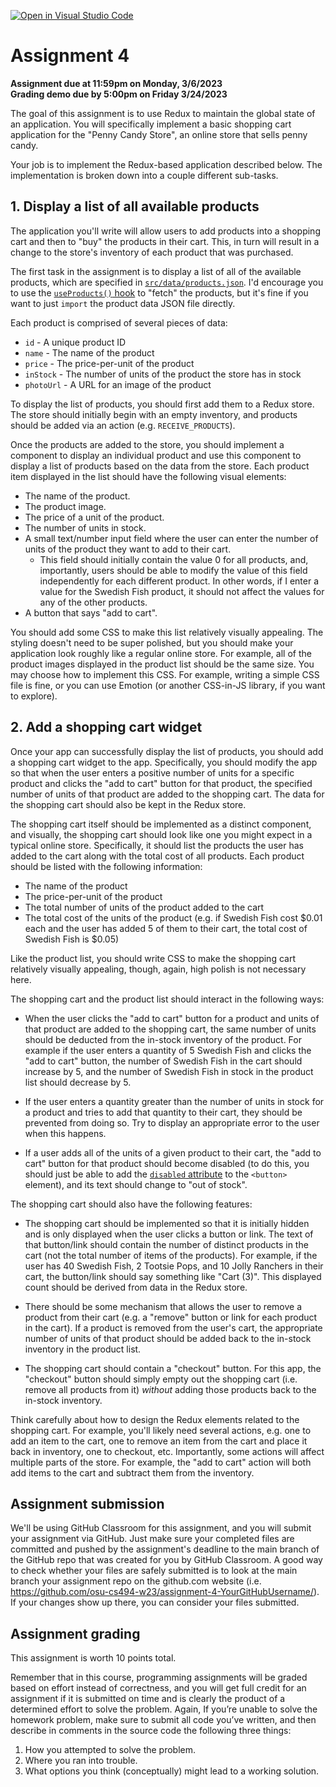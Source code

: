 [![Open in Visual Studio Code](https://classroom.github.com/assets/open-in-vscode-c66648af7eb3fe8bc4f294546bfd86ef473780cde1dea487d3c4ff354943c9ae.svg)](https://classroom.github.com/online_ide?assignment_repo_id=10245270&assignment_repo_type=AssignmentRepo)
# Assignment 4

**Assignment due at 11:59pm on Monday, 3/6/2023**<br>
**Grading demo due by 5:00pm on Friday 3/24/2023**

The goal of this assignment is to use Redux to maintain the global state of an application.  You will specifically implement a basic shopping cart application for the "Penny Candy Store", an online store that sells penny candy.

Your job is to implement the Redux-based application described below.  The implementation is broken down into a couple different sub-tasks.

## 1. Display a list of all available products

The application you'll write will allow users to add products into a shopping cart and then to "buy" the products in their cart.  This, in turn will result in a change to the store's inventory of each product that was purchased.

The first task in the assignment is to display a list of all of the available products, which are specified in [`src/data/products.json`](src/data/products.json).  I'd encourage you to use the [`useProducts()` hook](src/hooks/useProducts.js) to "fetch" the products, but it's fine if you want to just `import` the product data JSON file directly.

Each product is comprised of several pieces of data:
  * `id` - A unique product ID
  * `name` - The name of the product
  * `price` - The price-per-unit of the product
  * `inStock` - The number of units of the product the store has in stock
  * `photoUrl` - A URL for an image of the product

To display the list of products, you should first add them to a Redux store.  The store should initially begin with an empty inventory, and products should be added via an action (e.g. `RECEIVE_PRODUCTS`).

Once the products are added to the store, you should implement a component to display an individual product and use this component to display a list of products based on the data from the store.  Each product item displayed in the list should have the following visual elements:
  * The name of the product.
  * The product image.
  * The price of a unit of the product.
  * The number of units in stock.
  * A small text/number input field where the user can enter the number of units of the product they want to add to their cart.
      * This field should initially contain the value 0 for all products, and, importantly, users should be able to modify the value of this field independently for each different product.  In other words, if I enter a value for the Swedish Fish product, it should not affect the values for any of the other products.
  * A button that says "add to cart".

You should add some CSS to make this list relatively visually appealing.  The styling doesn't need to be super polished, but you should make your application look roughly like a regular online store.  For example, all of the product images displayed in the product list should be the same size.  You may choose how to implement this CSS.  For example, writing a simple CSS file is fine, or you can use Emotion (or another CSS-in-JS library, if you want to explore).

## 2. Add a shopping cart widget

Once your app can successfully display the list of products, you should add a shopping cart widget to the app.  Specifically, you should modify the app so that when the user enters a positive number of units for a specific product and clicks the "add to cart" button for that product, the specified number of units of that product are added to the shopping cart.  The data for the shopping cart should also be kept in the Redux store.

The shopping cart itself should be implemented as a distinct component, and visually, the shopping cart should look like one you might expect in a typical online store.  Specifically, it should list the products the user has added to the cart along with the total cost of all products.  Each product should be listed with the following information:
  * The name of the product
  * The price-per-unit of the product
  * The total number of units of the product added to the cart
  * The total cost of the units of the product (e.g. if Swedish Fish cost $0.01 each and the user has added 5 of them to their cart, the total cost of Swedish Fish is $0.05)

Like the product list, you should write CSS to make the shopping cart relatively visually appealing, though, again, high polish is not necessary here.

The shopping cart and the product list should interact in the following ways:
  * When the user clicks the "add to cart" button for a product and units of that product are added to the shopping cart, the same number of units should be deducted from the in-stock inventory of the product.  For example if the user enters a quantity of 5 Swedish Fish and clicks the "add to cart" button, the number of Swedish Fish in the cart should increase by 5, and the number of Swedish Fish in stock in the product list should decrease by 5.

  * If the user enters a quantity greater than the number of units in stock for a product and tries to add that quantity to their cart, they should be prevented from doing so.  Try to display an appropriate error to the user when this happens.

  * If a user adds all of the units of a given product to their cart, the "add to cart" button for that product should become disabled (to do this, you should just be able to add the [`disabled` attribute](https://developer.mozilla.org/en-US/docs/Web/HTML/Attributes/disabled) to the `<button>` element), and its text should change to "out of stock".

The shopping cart should also have the following features:
  * The shopping cart should be implemented so that it is initially hidden and is only displayed when the user clicks a button or link.  The text of that button/link should contain the number of distinct products in the cart (not the total number of items of the products).  For example, if the user has 40 Swedish Fish, 2 Tootsie Pops, and 10 Jolly Ranchers in their cart, the button/link should say something like "Cart (3)".  This displayed count should be derived from data in the Redux store.

  * There should be some mechanism that allows the user to remove a product from their cart (e.g. a "remove" button or link for each product in the cart).  If a product is removed from the user's cart, the appropriate number of units of that product should be added back to the in-stock inventory in the product list.

  * The shopping cart should contain a "checkout" button.  For this app, the "checkout" button should simply empty out the shopping cart (i.e. remove all products from it) *without* adding those products back to the in-stock inventory.

Think carefully about how to design the Redux elements related to the shopping cart.  For example, you'll likely need several actions, e.g. one to add an item to the cart, one to remove an item from the cart and place it back in inventory, one to checkout, etc.  Importantly, some actions will affect multiple parts of the store.  For example, the "add to cart" action will both add items to the cart and subtract them from the inventory.

## Assignment submission

We'll be using GitHub Classroom for this assignment, and you will submit your assignment via GitHub.  Just make sure your completed files are committed and pushed by the assignment's deadline to the main branch of the GitHub repo that was created for you by GitHub Classroom.  A good way to check whether your files are safely submitted is to look at the main branch your assignment repo on the github.com website (i.e. https://github.com/osu-cs494-w23/assignment-4-YourGitHubUsername/). If your changes show up there, you can consider your files submitted.

## Assignment grading

This assignment is worth 10 points total.

Remember that in this course, programming assignments will be graded based on effort instead of correctness, and you will get full credit for an assignment if it is submitted on time and is clearly the product of a determined effort to solve the problem.  Again, If you’re unable to solve the homework problem, make sure to submit all code you’ve written, and then describe in comments in the source code the following three things:
  1. How you attempted to solve the problem.
  2. Where you ran into trouble.
  3. What options you think (conceptually) might lead to a working solution.
